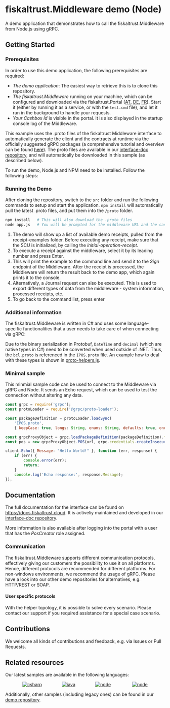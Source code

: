 # fiskaltrust.Middleware demo (Node)
A demo application that demonstrates how to call the fiskaltrust.Middleware from Node.js using gRPC.

## Getting Started

### Prerequisites
In order to use this demo application, the following prerequisites are required:
- *The demo application*: The easiest way to retrieve this is to clone this repository.
- *The fiskaltrust.Middleware* running on your machine, which can be configured and downloaded via the fiskaltrust.Portal ([AT](https://portal.fiskaltrust.at), [DE](https://portal.fiskaltrust.de), [FR](https://portal.fiskaltrust.fr)). Start it (either by running it as a service, or with the `test.cmd` file), and let it run in the background to handle your requests.
- *Your Cashbox Id* is visible in the portal. It is also displayed in the startup console log of the Middleware. 

This example uses the .proto files of the fiskaltrust Middleware interface to automatically generate the client and the contracts at runtime via the officially suggested gRPC packages (a comprehensive tutorial and overview can be found [here](https://grpc.io/docs/tutorials/basic/node/)). The proto files are available in our [interface-doc repository](https://github.com/fiskaltrust/interface-doc/tree/master/dist/protos), and will automatically be downloaded in this sample (as described below).

To run the demo, Node.js and NPM need to be installed. Follow the following steps:

### Running the Demo
After cloning the repository, switch to the `src` folder and run the following commands to setup and start the application. `npm install` will automatically pull the latest .proto files, and put them into the `/proto` folder.

```sh
npm install   # This will also download the .proto files
node app.js   # You will be prompted for the middleware URL and the cashbox ID
```

1. The demo will show up a list of available demo receipts, pulled from the receipt-examples folder. Before executing any receipt, make sure that the SCU is initialized, by calling the *initial-operation-receipt*. 
2. To execute a receipt against the middleware, select it by its leading number and press Enter.
3. This will print the example to the command line and send it to the _Sign_ endpoint of the Middleware. After the receipt is processed, the Middleware will return the result back to the demo app, which again prints it to the console. 
4. Alternatively, a Journal request can also be executed. This is used to export different types of data from the middleware - system information, processed receipts, etc.
5. To go back to the command list, press enter

### Additional information
The fiskaltrust.Middleware is written in C# and uses some language-specific functionalities that a user needs to take care of when connecting via gRPC:

Due to the binary serialization in Protobuf, `DateTime` and `decimal` (which are native types in C#) need to be converted when used outside of .NET. Thus, the `bcl.proto` is referenced in the `IPOS.proto` file. An example how to deal with these types is shown in [proto-helpers.js](src/helpers/proto-helpers.js).

### Minimal sample
This minmial sample code can be used to connect to the Middleware via gRPC and Node. It sends an Echo request, which can be used to test the connection without altering any data.

```js
const grpc = require('grpc');
const protoLoader = require('@grpc/proto-loader');

const packageDefinition = protoLoader.loadSync(
    'IPOS.proto',
    { keepCase: true, longs: String, enums: String, defaults: true, oneofs: true});

const grpcProxyObject = grpc.loadPackageDefinition(packageDefinition).fiskaltrust.ifPOS.v1;
const pos = new grpcProxyObject.POS(url, grpc.credentials.createInsecure());

client.Echo({ Message: "Hello World!" }, function (err, response) {
    if (err) {
        console.error(err);
        return;
    }
    console.log('Echo response:', response.Message);
});
```

## Documentation
The full documentation for the interface can be found on https://docs.fiskaltrust.cloud. It is activeliy maintained and developed in our [interface-doc repository](https://github.com/fiskaltrust/interface-doc). 

More information is also available after logging into the portal with a user that has the _PosCreator_ role assigned.

### Communication
The fiskaltrust.Middleware supports different communication protocols, effectively giving our customers the possibility to use it on all platforms. Hence, different protocols are recommended for different platforms. For non-windows environments, we recommend the usage of gRPC. Please have a look into our other demo repositories for alternatives, e.g. HTTP/REST or SOAP.

#### User specific protocols
With the helper topology, it is possible to solve every scenario. Please contact our support if you required assistance for a special case scenario.

## Contributions
We welcome all kinds of contributions and feedback, e.g. via Issues or Pull Requests. 

## Related resources
Our latest samples are available in the following languages:
<p align="center">
  <a href="https://github.com/fiskaltrust/middleware-demo-dotnet"><img src="https://upload.wikimedia.org/wikipedia/commons/thumb/7/7a/C_Sharp_logo.svg/100px-C_Sharp_logo.svg.png" alt="csharp"></a>&nbsp;&nbsp;&nbsp;&nbsp;&nbsp;&nbsp;&nbsp;&nbsp;&nbsp;&nbsp;&nbsp;&nbsp;&nbsp;&nbsp;&nbsp;
  <a href="https://github.com/fiskaltrust/middleware-demo-java"><img src="https://upload.wikimedia.org/wikiversity/de/thumb/b/b8/Java_cup.svg/100px-Java_cup.svg.png" alt="java"></a>&nbsp;&nbsp;&nbsp;&nbsp;&nbsp;&nbsp;&nbsp;&nbsp;&nbsp;&nbsp;&nbsp;&nbsp;&nbsp;&nbsp;&nbsp;
  <a href="https://github.com/fiskaltrust/middleware-demo-node"><img src="https://upload.wikimedia.org/wikipedia/commons/thumb/d/d9/Node.js_logo.svg/100px-Node.js_logo.svg.png" alt="node"></a> &nbsp;&nbsp;&nbsp;&nbsp;&nbsp;&nbsp;&nbsp;&nbsp;&nbsp;&nbsp;&nbsp;&nbsp;&nbsp;&nbsp;&nbsp;
  <a href="https://github.com/fiskaltrust/middleware-demo-postman"><img src="https://avatars3.githubusercontent.com/u/10251060?s=100&v=4" alt="node"></a>
</p>


Additionally, other samples (including legacy ones) can be found in our [demo repository](https://github.com/fiskaltrust/demo).
